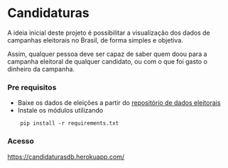 # Candidaturas

A ideia inicial deste projeto é possibilitar a visualização dos dados de campanhas eleitorais no Brasil, de forma simples e objetiva. 

Assim, qualquer pessoa deve ser capaz de saber quem doou para a campanha eleitoral de qualquer candidato, ou com o que foi gasto o dinheiro da campanha.


### Pre requisitos

* Baixe os dados de eleições a partir do [repositório de dados eleitorais](http://www.tse.jus.br/eleicoes/estatisticas/repositorio-de-dados-eleitorais)
* Instale os módulos utilizando 
```
    pip install -r requirements.txt
```

### Acesso
https://candidaturasdb.herokuapp.com/